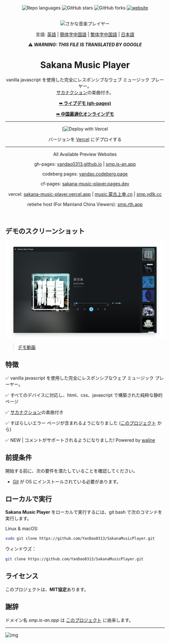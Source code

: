 <div align="center">
  
  ![Repo languages](https://img.shields.io/github/languages/count/YanDao0313/SakanaMusicPlayer?style=for-the-badge&logo=GitHub)
  ![GitHub stars](https://img.shields.io/github/stars/YanDao0313/SakanaMusicPlayer?style=for-the-badge&logo=GitHub)
  ![GitHub forks](https://img.shields.io/github/forks/YanDao0313/SakanaMusicPlayer?style=for-the-badge&logo=GitHub)
  [![website](https://img.shields.io/website?style=for-the-badge&logo=GitHub&down_color=lightgrey&down_message=offline&up_color=blue&up_message=online&url=https%3A%2F%2Fsmp.is-an.app)](https://smp.is-an.app)

  <br />
  <img src="https://xingqiu-tuchuang-1256524210.cos.ap-shanghai.myqcloud.com/5115/SMP.png" alt="さかな音楽プレイヤー">

  言語: [英語](./README.md) | [簡体字中国語](./README-zh_hans.md) | [繁体字中国語](./README-zh_hant.md) | [日本語](./README-ja.md)

  ⚠️ ***WARNING: THIS FILE IS TRANSLATED BY GOOGLE***

  <h1 align="center">Sakana Music Player</h1>

  vanilla javascript を使用した完全にレスポンシブなウェブ ミュージック プレーヤー。 <br />[サカナクション](https://sakanaction.jp/)の楽曲付き。

  <a href="https://smp.is-an.app/"><strong>➥ ライブデモ (gh-pages)</strong></a>
  
  <a href="https://smp.rth.app/"><strong>➥ 中国最適化オンラインデモ</strong></a>
  
  ----------
  
  [![Deploy with Vercel](https://vercel.com/new/clone?repository-url=https%3A%2F%2Fgithub.com%2Fvercel%2Fnext.js%2Ftree%2Fcanary%2Fexamples%2Fhello-world&project-name=sakana-music-player&repository-name=SakanaMusicPlayer&demo-title=Sakana%20Music%20Player&demo-description=A%20fully%20responsive%20web%20music%20player%20with%20songs%20by%20Sakanaction.&demo-url=https%3A%2F%2Fsmp.is-an.app&demo-image=https%3A%2F%2Fxingqiu-tuchuang-1256524210.cos.ap-shanghai.myqcloud.com%2F5115%2F20221128221852.png)
  
  
  バージョンを [Vercel](https://vercel.com/new/clone?repository-url=https%3A%2F%2Fgithub.com%2Fvercel%2Fnext.js%2Ftree%2Fcanary%2Fexamples%2Fhello-world&project-name=sakana-music-player&repository-name=SakanaMusicPlayer&demo-title=Sakana%20Music%20Player&demo-description=A%20fully%20responsive%20web%20music%20player%20with%20songs%20by%20Sakanaction.&demo-url=https%3A%2F%2Fsmp.is-an.app&demo-image=https%3A%2F%2Fxingqiu-tuchuang-1256524210.cos.ap-shanghai.myqcloud.com%2F5115%2F20221128221852.png) にデプロイする

  ----------

  All Available Preview Websites
  
  gh-pages: [yandao0313.github.io](https://yandao0313.github.io/SakanaMusicPlayer/) | [smp.is-an.app](https://smp.is-an.app/)
  
  codeberg pages: [yandao.codeberg.page](https://yandao.codeberg.page/SakanaMusicPlayer/)

  cf-pages: [sakana-music-player.pages.dev](https://sakana-music-player.pages.dev/)

  vercel: [sakana-music-player.vercel.app](https://sakana-music-player.vercel.app/) | [music.蒙古上单.cn](https://music.xn--fhqw2khm122n.cn/) | [smp.ydlk.cc](https://smp.ydlk.cc/)

  retiehe host (For Mainland China Viewers): [smp.rth.app](https://smp.rth.app/)

</div>

<br />

## デモのスクリーンショット

![Sakana Music Player デスクトップデモ](./profile_img/screely-1669785889819.png "Desktop Demo")

> [デモ動画](https://youtu.be/izUETrfEoMs)

## 特徴

✅ vanilla javascript を使用した完全にレスポンシブなウェブ ミュージック プレーヤー。

✅ すべてのデバイスに対応し、html、css、javascript で構築された純粋な静的ページ

✅ [サカナクション](https://sakanaction.jp/)の楽曲付き

✅ すばらしいエラー ページが含まれるようになりました ([このプロジェクト](https://github.com/tarampampam/error-pages) から)

✅ NEW | コメントがサポートされるようになりました! Powered by [waline](https://waline.js.org/)

## 前提条件

開始する前に、次の要件を満たしていることを確認してください。

- [Git](https://git-scm.com/downloads "Download Git") が OS にインストールされている必要があります。

## ローカルで実行

**Sakana Music Player** をローカルで実行するには、git bash で次のコマンドを実行します。

Linux & macOS:

```bash
sudo git clone https://github.com/YanDao0313/SakanaMusicPlayer.git
```

ウィンドウズ：

```bash
git clone https://github.com/YanDao0313/SakanaMusicPlayer.git
```

## ライセンス

このプロジェクトは、**MIT協定**あります。

## 謝辞

<!---
ソース コードは @codewithsadee のリポジトリ [music-player](https://github.com/codewithsadee/music-player) に基づいています。
--->

ドメイン名 *smp.is-an.app* は [このプロジェクト](https://github.com/tarampampam/free-domains) に由来します。

----------

![img](https://xingqiu-tuchuang-1256524210.cos.ap-shanghai.myqcloud.com/5115/main_SakanaMusicPlayer.jpeg)
